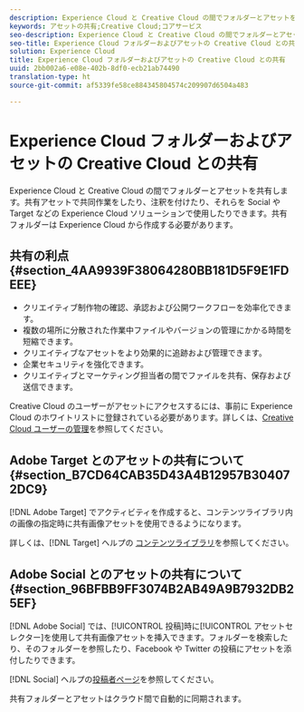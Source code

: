 ```yaml
---
description: Experience Cloud と Creative Cloud の間でフォルダーとアセットを共有します。共有アセットで共同作業をしたり、注釈を付けたり、それらを Social や Target などの Experience Cloud ソリューションで使用したりできます。共有フォルダーは Experience Cloud から作成する必要があります。
keywords: アセットの共有;Creative Cloud;コアサービス
seo-description: Experience Cloud と Creative Cloud の間でフォルダーとアセットを共有します。共有アセットで共同作業をしたり、注釈を付けたり、それらを Social や Target などの Experience Cloud ソリューションで使用したりできます。共有フォルダーは Experience Cloud から作成する必要があります。
seo-title: Experience Cloud フォルダーおよびアセットの Creative Cloud との共有
solution: Experience Cloud
title: Experience Cloud フォルダーおよびアセットの Creative Cloud との共有
uuid: 2bb002a6-e08e-402b-8df0-ecb21ab74490
translation-type: ht
source-git-commit: af5339fe58ce884345804574c209907d6504a483

---
```



# Experience Cloud フォルダーおよびアセットの Creative Cloud との共有

Experience Cloud と Creative Cloud の間でフォルダーとアセットを共有します。共有アセットで共同作業をしたり、注釈を付けたり、それらを Social や Target などの Experience Cloud ソリューションで使用したりできます。共有フォルダーは Experience Cloud から作成する必要があります。

## 共有の利点 {#section_4AA9939F38064280BB181D5F9E1FDEEE}

* クリエイティブ制作物の確認、承認および公開ワークフローを効率化できます。
* 複数の場所に分散された作業中ファイルやバージョンの管理にかかる時間を短縮できます。
* クリエイティブなアセットをより効果的に追跡および管理できます。
* 企業セキュリティを強化できます。
* クリエイティブとマーケティング担当者の間でファイルを共有、保存および送信できます。

Creative Cloud のユーザーがアセットにアクセスするには、事前に Experience Cloud のホワイトリストに登録されている必要があります。詳しくは、[Creative Cloud ユーザーの管理](../experience-cloud-assets/t-admin-add-cc-user.md#task_F36D4F1D49B44F09A54F7371810D2752)を参照してください。

## Adobe Target とのアセットの共有について {#section_B7CD64CAB35D43A4B12957B304072DC9}

[!DNL Adobe Target] でアクティビティを作成すると、コンテンツライブラリ内の画像の指定時に共有画像アセットを使用できるようになります。

詳しくは、[!DNL Target] ヘルプの [コンテンツライブラリ](https://marketing.adobe.com/resources/help/ja_JP/target/target/?f=c_manage_content)を参照してください。

## Adobe Social とのアセットの共有について {#section_96BFBB9FF3074B2AB49A9B7932DB25EF}

[!DNL Adobe Social] では、[!UICONTROL 投稿]時に[!UICONTROL アセットセレクター]を使用して共有画像アセットを挿入できます。フォルダーを検索したり、そのフォルダーを参照したり、Facebook や Twitter の投稿にアセットを添付したりできます。

[!DNL Social] ヘルプの[投稿者ページ](https://marketing.adobe.com/resources/help/ja_JP/social/?f=c_pub_publisher)を参照してください。

共有フォルダーとアセットはクラウド間で自動的に同期されます。
